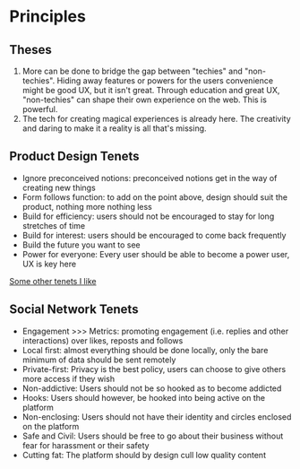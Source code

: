 # Principles

## Theses

1. More can be done to bridge the gap between "techies" and "non-techies". Hiding away features or powers for the users convenience might be good UX, but it isn't great. Through education and great UX, "non-techies" can shape their own experience on the web. This is powerful.
2. The tech for creating magical experiences is already here. The creativity and daring to make it a reality is all that's missing.

## Product Design Tenets
- Ignore preconceived notions: preconceived notions get in the way of creating new things
- Form follows function: to add on the point above, design should suit the product, nothing more nothing less
- Build for efficiency: users should not be encouraged to stay for long stretches of time
- Build for interest: users should be encouraged to come back frequently
- Build the future you want to see
- Power for everyone: Every user should be able to become a power user, UX is key here

[Some other tenets I like](https://hipcityreg.substack.com/p/developing-my-personal-product-language)

## Social Network Tenets
- Engagement >>> Metrics: promoting engagement (i.e. replies and other interactions) over likes, reposts and follows
- Local first: almost everything should be done locally, only the bare minimum of data should be sent remotely
- Private-first: Privacy is the best policy, users can choose to give others more access if they wish
- Non-addictive: Users should not be so hooked as to become addicted
- Hooks: Users should however, be hooked into being active on the platform
- Non-enclosing: Users should not have their identity and circles enclosed on the platform
- Safe and Civil: Users should be free to go about their business without fear for harassment or their safety
- Cutting fat: The platform should by design cull low quality content
